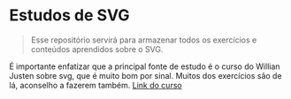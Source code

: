 # Estudos de SVG

> Esse repositório servirá para armazenar todos os exercícios e conteúdos aprendidos sobre o SVG.

É importante enfatizar que a principal fonte de estudo é o curso do Willian Justen sobre svg, que é muito bom por sinal. Muitos dos exercícios são de lá, aconselho a fazerem também. [Link do curso](https://www.udemy.com/aprendendo-svg-do-inicio-ao-avancado/)
